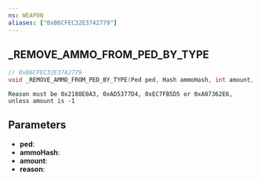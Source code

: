 ```yaml
---
ns: WEAPON
aliases: ["0xB6CFEC32E3742779"]
---
```

## _REMOVE_AMMO_FROM_PED_BY_TYPE

```c
// 0xB6CFEC32E3742779
void _REMOVE_AMMO_FROM_PED_BY_TYPE(Ped ped, Hash ammoHash, int amount, Hash reason);
```

```
Reason must be 0x2188E0A3, 0xAD5377D4, 0xEC7FB5D5 or 0xA07362E6, unless amount is -1
```

## Parameters
* **ped**:
* **ammoHash**:
* **amount**:
* **reason**:
